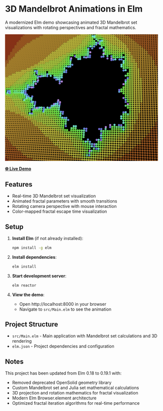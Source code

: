 # 3D Mandelbrot Animations in Elm

A modernized Elm demo showcasing animated 3D Mandelbrot set visualizations with rotating perspectives and fractal mathematics.

[![3D Mandelbrot Animation Demo](demo-screenshot.png)](https://ninjaconcept.github.io/elm-mandelbrot-visualization/)

**[🌐 Live Demo](https://ninjaconcept.github.io/elm-mandelbrot-visualization/)**

## Features

- Real-time 3D Mandelbrot set visualization
- Animated fractal parameters with smooth transitions
- Rotating camera perspective with mouse interaction
- Color-mapped fractal escape time visualization

## Setup

1. **Install Elm** (if not already installed):
   ```bash
   npm install -g elm
   ```

2. **Install dependencies**:
   ```bash
   elm install
   ```

3. **Start development server**:
   ```bash
   elm reactor
   ```

4. **View the demo**:
   - Open http://localhost:8000 in your browser
   - Navigate to `src/Main.elm` to see the animation

## Project Structure

- `src/Main.elm` - Main application with Mandelbrot set calculations and 3D rendering
- `elm.json` - Project dependencies and configuration

## Notes

This project has been updated from Elm 0.18 to 0.19.1 with:
- Removed deprecated OpenSolid geometry library
- Custom Mandelbrot set and Julia set mathematical calculations
- 3D projection and rotation mathematics for fractal visualization
- Modern Elm Browser.element architecture
- Optimized fractal iteration algorithms for real-time performance
